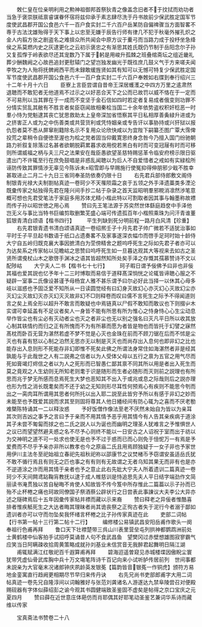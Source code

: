 <!-- { "loadSidebar": true } -->
　　敇仁皇在位亲明利用之勲神祖御邦首祭狄青之像盖念旧者不于抆拭而劝功者当急于褒崇朕祗禀睿谋眷怀宿将兹仰承于素志肆尽洗于丹书故前少保武胜定国军节度使武昌郡开国公食邑六千一百户食实封二千六百户岳某防自偏禆骤当方面智畧不専于古法沈雄殆得于天下事上以忠至无嫌于辰告行师有律几不犯于秋毫外摧孔炽之金人内翦方张之剧盗名之难揜众所共闻会中原方议于櫜弓而当路力成于投杼坐急绛侯之系莫燃内史之灰逮更化之云初示褒忠之有渐思其姓氏既仍节制于岳阳念尔子孙又复孤惸于岭表欲尽还其宠数乃下属于躬是用峻升孤棘之班叠绾斋坛之组近畿礼葬少酬魏阙之心故邑追封更慰辕门之望岂独发幽光于既徃庶几鼓义气于方来嗟夫闻李牧之为人殆将抚髀阙西平而未録敢缓旌贤如其有知可以无憾可特复少保武胜定国军节度使武昌郡开国公食邑六千一百户食实封二千六百户奉敇如右牒到奉行绍兴三十二年十月十六日
　　臣寮上言臣尝谓自昔帝王深居蠖濩之中四方万里之逺肃然退聴而不敢犯者无他道焉不过示之以好恶合天下之公而已故罚以威不恪在于一定而不可易刑以当其罪在于一成而不变坚于金石信如四时若定者复易成者俄变则功罪不分情实贸乱其敝有不胜言者矣臣窃闻故相秦桧当国二十余年依势盗权积奸稔恶一时羣小恃为党魁逮其丧亡犹思救助太上皇帝深加省悟察其平日私相厚善夤緑升进或为之挤害正人或为之中伤善类或共营货利或凭恃姻亲或专告讦以事胁持或兴犴狱以报仇怨者莫不悉从屏窜削籍除名示不复用众论欣快咸以为宜陛下嗣纂丕图广覃大霈俾投荒之辈稍令自便徳至渥也为桧之党者固当仰戴寛恩终身念咎今乃擅入国门纷驰朝路力祈叙复除落过名甚者欲朝脱羁累暮求收用傥若黑白有时而可变冠屦有时而可移则所谓威福之柄与夫三尺之法果安在哉臣愚欲望圣慈特赐惩革令临安府榜示限日驱遣出门不许辄至行在庶免鼓唱是非惑乱闻聴以为后人不自爱惜者之戒如有实緑桧所诬防传致其罪情渉无辜见今陈诉未昭雪即与早赐施行使冤抑得伸朋邪少戢不胜幸甚取进止二月二十九日三省同奉圣防依奏仍限十日
　　右先君兵部侍郎敷文阁侍制银青光禄大夫制劄帖真迹一卷珂少不天罹陨霜之哀于五领之外手泽遗藁类多湮沦既彚传家之帖独得先君在隆兴间手抄二帖于杂录之首天监昭明羣邪睍消凛然渉笔意概可想也先君受笔法于家庭多用苏体尤精小楷此特以可割取者因其事与翰墨称故褾而传子孙以昭世徳之用心焉
　　赞曰先王笔法源于苏奕然世体繇庭趋奁中手泽他岂无义与事比当特书巨编剪取删繁芜盛心端可传遗孤百年小楷照乘珠为问汗青谁董狐银青清白颂语【楷书四行】
　　平生列缺到死分明前程一路月白风清【珍重】
　　右先君银青遗书清白颂语真迹一卷绍熈壬子十月先君子帅广微若不适犹治事如平时壬子平旦起书数语于纸口占遗奏畧不及家事遂深衣幅巾而啓手足珂时始十龄侍大宁自五岭归既克襄大事因摭清白为茔傍精舍之题呜呼死生之际如先君子者亦可以为达矣系之传家帖以见瞻岵之思赞曰呜呼死生如一旦暮达观其大等视来去如古之圣贤所谓曵杖山木之歌啓手渊冰之语其皆超然知所处矣手泽之存慨其孺慕赞诗不文以配陟岵
　　大宁夫人二书【楷书七十七行】
　　珂子暇日谓予佞佛予曰非也非佞其福也爱其説也忆予年十二三时博取而易信于道释髙深惝恍之论辄皆谛聴心服之不疑辟一室事二氏像设甚谨予母杨宜人雅不甚乐谓予曰尔必好此当择一以休其心毋多岐以滋惑也予固泛爱不知所从一日读圆觉经有曰幻身灭故幻心亦灭幻心灭故幻尘亦灭幻尘灭故幻灭亦灭幻灭灭故非幻不□则释卷而叹曰儒不言死生之际予不得闻道则言之矣上焉全形以超升不敢言而敢疑也中焉链真以尸假不敢知而敢议也下则掇屮木实谓可幸延盖有不足议者矣人一身皆不能有所思有所为惟心之恃身恃心心生尘动息举作皆尘也有尘必有灭动者尘也灭之者非尘也无以别之强名曰灭凡平日所以收其放心制其轶情约而归之正有所愧而不为有所慕而愿为者皆是物也而皆托于幻譬之寐然髙枕而卧百无营为湛然若虚不梦不觉是心灭也金珠在前而不顾刀锯在后而不怵是尘灭也有喜有怒以心制之泊然无思亦无以制是灭灭也而尚存出入息何也即非幻之比也能存出入息则形不死能存非幻即惟不死矣此佛之所谓法身常住如海湛然者非是经其孰能与于此哉世之人有二説弗之信者以为人受体父母以五行之禀为五官之用气尽而死如膏竭灯烬信之者以为人之死形而已智愚仁鄙其禀不同其所以用是者出入死生而莫之竟观之人生幼则无所知老则耄于识是随形而生者必随形而灭则前之説理也有所思而兆于梦无所感而息焉死生大梦也恶知其不出入于或兆或息之际哉则后之説亦理也形为性之消长既耄矣而不还于幼之无知则形尽耳性何预焉心有疾则不能思今刳而出之一脔肉耳所谓用其思者何所托以出入耶二説至此皆穷予所以有感于非幻之妙而未能至也予既爱其説而求其至则固将尊其人他日繙经间有防心辄为之喜而不厌老勌难槩陈特诵其一二以释汝惑
　　予好饭僧作像法至老不厌然未始自为皆以为亲耳其次则吉凶之事予之言曰予于亲而不用其情予恶乎用其情今有人告其亲疾病于道涂其子未尝不匍匐而捄之也二氏之説人以为诞也而幽明之理圣人犹难言之予惟惧世人之议已而望望然避夫惑之名不尽予心则终不能以一日安古之人诏祝于室而出于祊以为交神明之道不可一处求也使无是也予不过于惑而已而心则免于忸怩万一有焉是予爱费而不尽乎予亲亦非所以教孝也今之原庙二氏且用焉顾独疑于一女子非也予家世用伊川主法冬至祀始祖立春祀先祖秋祀祢以邵康节之议焚楮币予窃谓安虽适岳氏犹不敢不循行焉且有则无之匹也事之有有则有无故谓之无者乌知其果无而非有也是亦不逆道涂之诈而用其情于亲者也予之意止此右先妣大宁夫人所着遗训二篇真迹一卷珂少不天间闗鸢跕鞠肓教抚以逮于成人帷慈训是恃追思先夫人平日结字端劲作文简丽读书淹贯独以苦自秘晦不肯使人知故皆不传今笈中所存惟此二篇葢以示子孙而已殆不止杯棬之痛也珂故同僚国子祭酒蔡公辟状行之日尝表此事諌议大夫李公大异亦述之隧碑焉后十五年因彚传家帖并褾而藏以示来裔
　　赞曰释老之异佞者惟酷喜排者惟疾觝死生之大达者晦其理昧者尚其诡丧祭之正徇古者失于泥行今者溺于鄙如遗训者亦可以守而勿坠矣我怀绪言杯棬之比子孙传家真迹在此
　　吏部二词帖【行书第一帖十三行第二帖十二行】
　　编修楼公易镇武昌安阳岳甫作歌头一阕奉祖行色甫再拜
　　鲁口天下壮襟楚带三呉山川表里营垒屯列拱神都鹦鹉洲前处士黄鹤楼中仙客拍手试招呼莫诵昔人句不食武昌鱼　望樊冈过赤壁想雄图寂寥霸气应笑当日阿瞒疎收拾周黄策略成就孙刘基业未信赏音无我醉君起舞明日隔江湖
　　甫辄赋满江红敬祀百千遐算甫再拜
　　碧海迢遥曽窥见赤城楼堞因傲睨尘寰犹带凭虚仙骨武库胸中兵十万文塲笔阵诗千百记向来小试听胪传居前列　世间事都未説亲为大官毫末况诸郎钟庆夙龄英发银莬【篇韵皆音银菟一作铜虎】颁符方易地金銮寓直行趋阙更相期尽节早归来传丹诀
　　右先兄尚书吏部郎甫字大用二词帖真迹一卷先兄自隆淳间以词翰雅好与张范刘龚诸名人游遂达九禁阜陵尝召对便殿赐砚器有字体似薛绍彭之谕今观其书圆健端致圣鉴固不虚矣是帖得之京口宝庆之元夏四月
　　赞曰薛在近世意庄体葩仿而肖耶偶其好耶笔动圣鉴艺兼词华系诗而藏维以传家








　　宝真斋法书赞卷二十八
